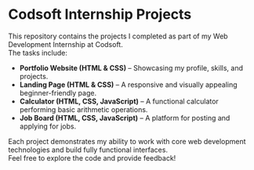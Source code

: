 # Codsoft Internship Projects

This repository contains the projects I completed as part of my Web Development Internship at Codsoft.  
The tasks include:

- **Portfolio Website (HTML & CSS)** – Showcasing my profile, skills, and projects.  
- **Landing Page (HTML & CSS)** – A responsive and visually appealing beginner-friendly page.  
- **Calculator (HTML, CSS, JavaScript)** – A functional calculator performing basic arithmetic operations.  
- **Job Board (HTML, CSS, JavaScript)** – A platform for posting and applying for jobs.

Each project demonstrates my ability to work with core web development technologies and build fully functional interfaces.  
Feel free to explore the code and provide feedback!
